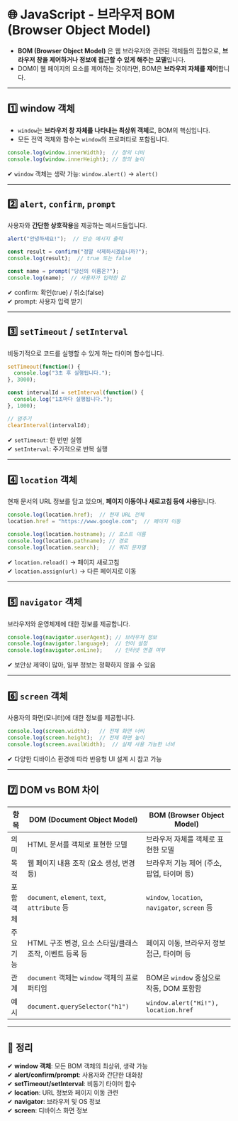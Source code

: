 # 🌐 JavaScript - 브라우저 BOM (Browser Object Model)

- **BOM (Browser Object Model)** 은 웹 브라우저와 관련된 객체들의 집합으로, **브라우저 창을 제어하거나 정보에 접근할 수 있게 해주는 모델**입니다.
- DOM이 웹 페이지의 요소를 제어하는 것이라면, BOM은 **브라우저 자체를 제어**합니다.

---

## 1️⃣ window 객체

- `window`는 **브라우저 창 자체를 나타내는 최상위 객체**로, BOM의 핵심입니다.  
- 모든 전역 객체와 함수는 `window`의 프로퍼티로 포함됩니다.

```js
console.log(window.innerWidth);  // 창의 너비
console.log(window.innerHeight); // 창의 높이
```

✔ `window` 객체는 생략 가능: `window.alert()` → `alert()`  

---

## 2️⃣ `alert`, `confirm`, `prompt`

사용자와 **간단한 상호작용**을 제공하는 메서드들입니다.

```js
alert("안녕하세요!");  // 단순 메시지 출력

const result = confirm("정말 삭제하시겠습니까?");
console.log(result);  // true 또는 false

const name = prompt("당신의 이름은?");
console.log(name);  // 사용자가 입력한 값
```

✔ confirm: 확인(true) / 취소(false)  
✔ prompt: 사용자 입력 받기  

---

## 3️⃣ `setTimeout` / `setInterval`

비동기적으로 코드를 실행할 수 있게 하는 타이머 함수입니다.

```js
setTimeout(function() {
  console.log("3초 후 실행됩니다.");
}, 3000);

const intervalId = setInterval(function() {
  console.log("1초마다 실행됩니다.");
}, 1000);

// 멈추기
clearInterval(intervalId);
```

✔ `setTimeout`: 한 번만 실행  
✔ `setInterval`: 주기적으로 반복 실행

---

## 4️⃣ `location` 객체

현재 문서의 URL 정보를 담고 있으며, **페이지 이동이나 새로고침 등에 사용**됩니다.

```js
console.log(location.href);  // 현재 URL 전체
location.href = "https://www.google.com";  // 페이지 이동

console.log(location.hostname); // 호스트 이름
console.log(location.pathname); // 경로
console.log(location.search);   // 쿼리 문자열
```

✔ `location.reload()` → 페이지 새로고침  
✔ `location.assign(url)` → 다른 페이지로 이동  

---

## 5️⃣ `navigator` 객체

브라우저와 운영체제에 대한 정보를 제공합니다.

```js
console.log(navigator.userAgent); // 브라우저 정보
console.log(navigator.language);  // 언어 설정
console.log(navigator.onLine);    // 인터넷 연결 여부
```

✔ 보안상 제약이 많아, 일부 정보는 정확하지 않을 수 있음  

---

## 6️⃣ `screen` 객체

사용자의 화면(모니터)에 대한 정보를 제공합니다.

```js
console.log(screen.width);   // 전체 화면 너비
console.log(screen.height);  // 전체 화면 높이
console.log(screen.availWidth);  // 실제 사용 가능한 너비
```

✔ 다양한 디바이스 환경에 따라 반응형 UI 설계 시 참고 가능  

---

## 7️⃣ DOM vs BOM 차이

| 항목 | DOM (Document Object Model) | BOM (Browser Object Model) |
|---|---|---|
| 의미 |	HTML 문서를 객체로 표현한 모델 | 브라우저 자체를 객체로 표현한 모델 |
| 목적 | 웹 페이지 내용 조작 (요소 생성, 변경 등) | 브라우저 기능 제어 (주소, 팝업, 타이머 등) |
| 포함 객체 | `document`, `element`, `text`, `attribute` 등 | `window`, `location`, `navigator`, `screen` 등 |
| 주요 기능	| HTML 구조 변경, 요소 스타일/클래스 조작, 이벤트 등록 등 |	페이지 이동, 브라우저 정보 접근, 타이머 등 |
| 관계 | `document` 객체는 `window` 객체의 프로퍼티임 |	BOM은 `window` 중심으로 작동, DOM 포함함 |
| 예시 | `document.querySelector("h1")` | `window.alert("Hi!"), location.href` |

---

## 🎯 정리

✔ **window 객체**: 모든 BOM 객체의 최상위, 생략 가능  
✔ **alert/confirm/prompt**: 사용자와 간단한 대화창  
✔ **setTimeout/setInterval**: 비동기 타이머 함수  
✔ **location**: URL 정보와 페이지 이동 관련  
✔ **navigator**: 브라우저 및 OS 정보  
✔ **screen**: 디바이스 화면 정보

